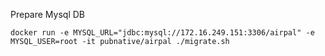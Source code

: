 Prepare Mysql DB

```
docker run -e MYSQL_URL="jdbc:mysql://172.16.249.151:3306/airpal" -e MYSQL_USER=root -it pubnative/airpal ./migrate.sh
```

